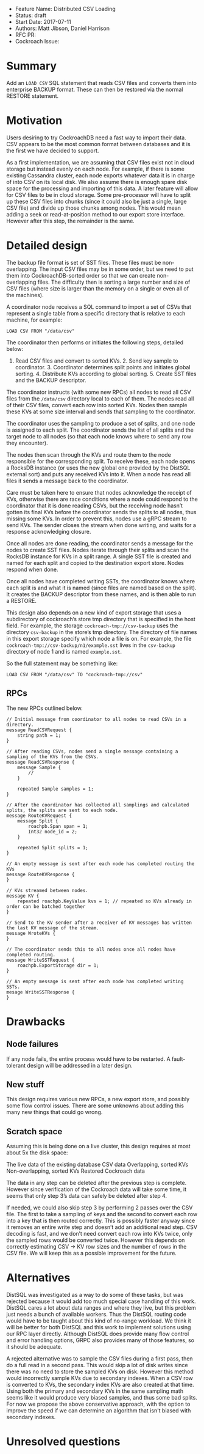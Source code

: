 - Feature Name: Distributed CSV Loading
- Status: draft
- Start Date: 2017-07-11
- Authors: Matt Jibson, Daniel Harrison
- RFC PR:
- Cockroach Issue:

# Summary

Add an `LOAD CSV` SQL statement that reads CSV files and converts them into
enterprise BACKUP format. These can then be restored via the normal RESTORE
statement.

# Motivation

Users desiring to try CockroachDB need a fast way to import their data. CSV
appears to be the most common format between databases and it is the first
we have decided to support.

As a first implementation, we are assuming that CSV files exist not in cloud
storage but instead evenly on each node. For example, if there is some existing
Cassandra cluster, each node exports whatever data it is in charge of into
CSV on its local disk. We also assume there is enough spare disk space for
the processing and importing of this data. A later feature will allow for
CSV files to be in cloud storage. Some pre-processor will have to split up
these CSV files into chunks (since it could also be just a single, large CSV
file) and divide up those chunks among nodes. This would mean adding a seek
or read-at-position method to our export store interface. However after this
step, the remainder is the same.

# Detailed design

The backup file format is set of SST files. These files must be
non-overlapping. The input CSV files may be in some order, but we need to
put them into CockroachDB-sorted order so that we can create non-overlapping
files. The difficulty then is sorting a large number and size of CSV files
(where size is larger than the memory on a single or even all of the machines).

A coordinator node receives a SQL command to import a set of CSVs that
represent a single table from a specific directory that is relative to each
machine, for example:

`LOAD CSV FROM "/data/csv"`

The coordinator then performs or initiates the following steps, detailed below:

1. Read CSV files and convert to sorted KVs.  2. Send key sample to
coordinator.  3. Coordinator determines split points and initiates global
sorting.  4. Distribute KVs according to global sorting.  5. Create SST
files and the BACKUP descriptor.

The coordinator instructs (with some new RPCs) all nodes to read all CSV
files from the `/data/csv` directory local to each of them. The nodes read
all of their CSV files, convert each row into sorted KVs. Nodes then sample
these KVs at some size interval and sends that sampling to the coordinator.

The coordinator uses the sampling to produce a set of splits, and one node
is assigned to each split. The coordinator sends the list of all splits and
the target node to all nodes (so that each node knows where to send any row
they encounter).

The nodes then scan through the KVs and route them to the node responsible
for the corresponding split. To receive these, each node opens a RocksDB
instance (or uses the new global one provided by the DistSQL external sort)
and puts any received KVs into it. When a node has read all files it sends
a message back to the coordinator.

Care must be taken here to ensure that nodes acknowledge the receipt of
KVs, otherwise there are race conditions where a node could respond to the
coordinator that it is done reading CSVs, but the receiving node hasn’t
gotten its final KVs before the coordinator sends the splits to all nodes,
thus missing some KVs. In order to prevent this, nodes use a gRPC stream to
send KVs. The sender closes the stream when done writing, and waits for a
response acknowledging closure.

Once all nodes are done reading, the coordinator sends a message for the nodes
to create SST files. Nodes iterate through their splits and scan the RocksDB
instance for KVs in a split range. A single SST file is created and named for
each split and copied to the destination export store. Nodes respond when done.

Once all nodes have completed writing SSTs, the coordinator knows where each
split is and what it is named (since files are named based on the split). It
creates the BACKUP descriptor from these names, and is then able to run
a RESTORE.

This design also depends on a new kind of export storage that uses a
subdirectory of cockroach’s store tmp directory that is specified in the
host field. For example, the storage `cockroach-tmp://csv-backup` uses the
directory `csv-backup` in the store’s tmp directory. The directory of file
names in this export storage specify which node a file is on. For example,
the file `cockroach-tmp://csv-backup/n1/example.sst` lives in the `csv-backup`
directory of node 1 and is named `example.sst`.

So the full statement may be something like:

`LOAD CSV FROM "/data/csv" TO "cockroach-tmp://csv"`

## RPCs

The new RPCs outlined below.

```
// Initial message from coordinator to all nodes to read CSVs in a directory.
message ReadCSVRequest {
	string path = 1;
}

// After reading CSVs, nodes send a single message containing a sampling of the KVs from the CSVs.
message ReadCSVResponse {
	message Sample {
		//
	}

	repeated Sample samples = 1;
}

// After the coordinator has collected all samplings and calculated splits, the splits are sent to each node.
message RouteKVRequest {
	message Split {
		roachpb.Span span = 1;
		Int32 node_id = 2;
	}

	repeated Split splits = 1;
}

// An empty message is sent after each node has completed routing the KVs
message RouteKVResponse {
}

// KVs streamed between nodes.
message KV {
	repeated roachpb.KeyValue kvs = 1; // repeated so KVs already in order can be batched together
}

// Send to the KV sender after a receiver of KV messages has written the last KV message of the stream.
message WroteKVs {
}

// The coordinator sends this to all nodes once all nodes have completed routing.
message WriteSSTRequest {
	roachpb.ExportStorage dir = 1;
}

// An empty message is sent after each node has completed writing SSTs.
mesage WriteSSTResponse {
}
```

# Drawbacks

## Node failures

If any node fails, the entire process would have to be restarted. A
fault-tolerant design will be addressed in a later design.

## New stuff

This design requires various new RPCs, a new export store, and possibly
some flow control issues. There are some unknowns about adding this many
new things that could go wrong.

## Scratch space

Assuming this is being done on a live cluster, this design requires at most
about 5x the disk space:

The live data of the existing database CSV data Overlapping, sorted KVs
Non-overlapping, sorted KVs Restored Cockroach data

The data in any step can be deleted after the previous step is
complete. However since verification of the Cockroach data will take some
time, it seems that only step 3’s data can safely be deleted after step 4.

If needed, we could also skip step 3 by performing 2 passes over the CSV
file. The first to take a sampling of keys and the second to convert each
row into a key that is then routed correctly. This is possibly faster anyway
since it removes an entire write step and doesn’t add an additional read
step. CSV decoding is fast, and we don’t need convert each row into KVs
twice, only the sampled rows would be converted twice. However this depends
on correctly estimating CSV -> KV row sizes and the number of rows in the
CSV file. We will keep this as a possible improvement for the future.

# Alternatives

DistSQL was investigated as a way to do some of these tasks, but was rejected
because it would add too much special case handling of this work. DistSQL
cares a lot about data ranges and where they live, but this problem just needs
a bunch of available workers. Thus the DistSQL routing code would have to
be taught about this kind of no-range workload. We think it will be better
for both DistSQL and this work to implement solutions using our RPC layer
directly. Although DistSQL does provide many flow control and error handling
options, GRPC also provides many of those features, so it should be adequate.

A rejected alternative was to sample the CSV files during a first pass, then
do a full read in a second pass. This would skip a lot of disk writes since
there was no need to store the sampled KVs on disk. However this method would
incorrectly sample KVs due to secondary indexes. When a CSV row is converted
to KVs, the secondary index KVs are also created at that time. Using both
the primary and secondary KVs in the same sampling math seems like it would
produce very biased samples, and thus some bad splits. For now we propose
the above conservative approach, with the option to improve the speed if we
can determine an algorithm that isn't biased with secondary indexes.

# Unresolved questions
